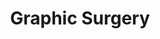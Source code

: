 ---
category: residents
layout: post
title: Graphic Surgery
profession: visual arts
website: www.graphicsurgery.nl
image: /images/residents/graphicsurgery_01.png
---